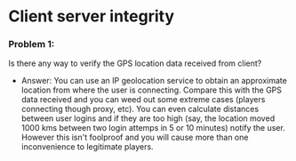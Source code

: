 # Client server integrity

### Problem 1:
Is there any way to verify the GPS location data received from client?
- Answer: You can use an IP geolocation service to obtain an approximate location from where the user is connecting. Compare this with the GPS data received and you can weed out some extreme cases (players connecting though proxy, etc). You can even calculate distances between user logins and if they are too high (say, the location moved 1000 kms between two login attemps in 5 or 10 minutes) notify the user.
However this isn't foolproof and you will cause more than one inconvenience to legitimate players.


